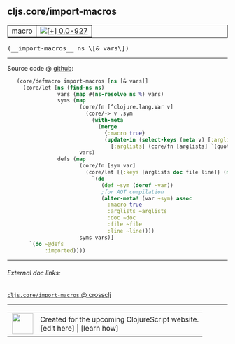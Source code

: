 ## cljs.core/import-macros



 <table border="1">
<tr>
<td>macro</td>
<td><a href="https://github.com/cljsinfo/cljs-api-docs/tree/0.0-927"><img valign="middle" alt="[+] 0.0-927" title="Added in 0.0-927" src="https://img.shields.io/badge/+-0.0--927-lightgrey.svg"></a> </td>
</tr>
</table>


 <samp>
(__import-macros__ ns \[& vars\])<br>
</samp>

---







Source code @ [github](https://github.com/clojure/clojurescript/blob/r1.7.107/src/main/clojure/cljs/core.cljc#L58-L84):

```clj
   (core/defmacro import-macros [ns [& vars]]
     (core/let [ns (find-ns ns)
                vars (map #(ns-resolve ns %) vars)
                syms (map
                       (core/fn [^clojure.lang.Var v]
                         (core/-> v .sym
                           (with-meta
                             (merge
                               {:macro true}
                               (update-in (select-keys (meta v) [:arglists :doc :file :line])
                                 [:arglists] (core/fn [arglists] `(quote ~arglists)))))))
                       vars)
                defs (map
                       (core/fn [sym var]
                         (core/let [{:keys [arglists doc file line]} (meta sym)]
                           `(do
                              (def ~sym (deref ~var))
                              ;for AOT compilation
                              (alter-meta! (var ~sym) assoc
                                :macro true
                                :arglists ~arglists
                                :doc ~doc
                                :file ~file
                                :line ~line))))
                       syms vars)]
       `(do ~@defs
            :imported))))
```

<!--
Repo - tag - source tree - lines:

 <pre>
clojurescript @ r1.7.107
└── src
    └── main
        └── clojure
            └── cljs
                └── <ins>[core.cljc:58-84](https://github.com/clojure/clojurescript/blob/r1.7.107/src/main/clojure/cljs/core.cljc#L58-L84)</ins>
</pre>

-->

---



###### External doc links:

[`cljs.core/import-macros` @ crossclj](http://crossclj.info/fun/cljs.core/import-macros.html)<br>

---

 <table>
<tr><td>
<img valign="middle" align="right" width="48px" src="http://i.imgur.com/Hi20huC.png">
</td><td>
Created for the upcoming ClojureScript website.<br>
[edit here] | [learn how]
</td></tr></table>

[edit here]:https://github.com/cljsinfo/cljs-api-docs/blob/master/cljsdoc/cljs.core/import-macros.cljsdoc
[learn how]:https://github.com/cljsinfo/cljs-api-docs/wiki/cljsdoc-files

<!--

This information was too distracting to show to readers, but I'll leave it
commented here since it is helpful to:

- pretty-print the data used to generate this document
- and show how to retrieve that data



The API data for this symbol:

```clj
{:ns "cljs.core",
 :name "import-macros",
 :type "macro",
 :signature ["[ns [& vars]]"],
 :source {:code "   (core/defmacro import-macros [ns [& vars]]\n     (core/let [ns (find-ns ns)\n                vars (map #(ns-resolve ns %) vars)\n                syms (map\n                       (core/fn [^clojure.lang.Var v]\n                         (core/-> v .sym\n                           (with-meta\n                             (merge\n                               {:macro true}\n                               (update-in (select-keys (meta v) [:arglists :doc :file :line])\n                                 [:arglists] (core/fn [arglists] `(quote ~arglists)))))))\n                       vars)\n                defs (map\n                       (core/fn [sym var]\n                         (core/let [{:keys [arglists doc file line]} (meta sym)]\n                           `(do\n                              (def ~sym (deref ~var))\n                              ;for AOT compilation\n                              (alter-meta! (var ~sym) assoc\n                                :macro true\n                                :arglists ~arglists\n                                :doc ~doc\n                                :file ~file\n                                :line ~line))))\n                       syms vars)]\n       `(do ~@defs\n            :imported))))",
          :title "Source code",
          :repo "clojurescript",
          :tag "r1.7.107",
          :filename "src/main/clojure/cljs/core.cljc",
          :lines [58 84]},
 :full-name "cljs.core/import-macros",
 :full-name-encode "cljs.core/import-macros",
 :history [["+" "0.0-927"]]}

```

Retrieve the API data for this symbol:

```clj
;; from Clojure REPL
(require '[clojure.edn :as edn])
(-> (slurp "https://raw.githubusercontent.com/cljsinfo/cljs-api-docs/catalog/cljs-api.edn")
    (edn/read-string)
    (get-in [:symbols "cljs.core/import-macros"]))
```

-->

